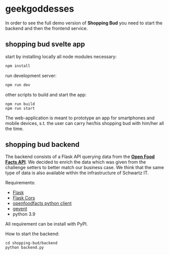 # geekgoddesses


In order to see the full demo version of **Shopping Bud** you need to start the backend and then the frontend service.
## shopping bud svelte app

start by installing locally all node modules necessary: 
```bash
npm install
```

run development server:
```bash
npm run dev
```

other scripts to build and start the app:
```
npm run build
npm run start
```
The web-application is meant to prototype an app for smartphones and mobile devices, s.t. the user can carry her/his shopping bud with him/her all the time. 


## shopping bud backend

The backend consists of a Flask API querying data from the [**Open Food Facts API**](https://de.openfoodfacts.org/). We decided to enrich the data which was given from the challenge setters to better match our business case. We think that the same type of data is also available within the infrastructure of Schwartz IT.

Requirements:
- [Flask](https://pypi.org/project/Flask/)
- [Flask Cors](https://pypi.org/project/Flask-Cors/)
- [openfoodfacts python client](https://github.com/openfoodfacts/openfoodfacts-python)
- [gevent](https://pypi.org/project/gevent/)
- python 3.9

All requirement can be install with PyPI.

How to start the backend:
```
cd shopping-bud/backend
python backend.py

```



